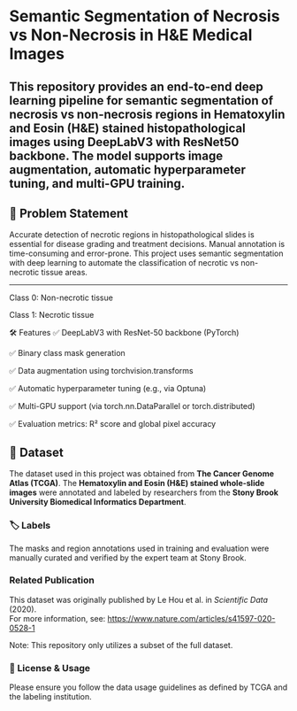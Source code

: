 # Semantic Segmentation of Necrosis vs Non-Necrosis in H&E Medical Images

This repository provides an end-to-end deep learning pipeline for semantic segmentation of **necrosis vs non-necrosis regions** in **Hematoxylin and Eosin (H&E)** stained histopathological images using **DeepLabV3 with ResNet50 backbone**. 
The model supports **image augmentation**, **automatic hyperparameter tuning**, and **multi-GPU training**.
---

## 🧠 Problem Statement

Accurate detection of necrotic regions in histopathological slides is essential for disease grading and treatment decisions. Manual annotation is time-consuming and error-prone. This project uses semantic segmentation with deep learning to automate the classification of necrotic vs non-necrotic tissue areas.

---

Class 0: Non-necrotic tissue

Class 1: Necrotic tissue

🛠 Features
✅ DeepLabV3 with ResNet-50 backbone (PyTorch)

✅ Binary class mask generation

✅ Data augmentation using torchvision.transforms

✅ Automatic hyperparameter tuning (e.g., via Optuna)

✅ Multi-GPU support (via torch.nn.DataParallel or torch.distributed)

✅ Evaluation metrics: R² score and global pixel accuracy

## 📂 Dataset

The dataset used in this project was obtained from **The Cancer Genome Atlas (TCGA)**. The **Hematoxylin and Eosin (H&E) stained whole-slide images** were annotated and labeled by researchers from the **Stony Brook University Biomedical Informatics Department**.

### 🏷️ Labels

The masks and region annotations used in training and evaluation were manually curated and verified by the expert team at Stony Brook.

### Related Publication

This dataset was originally published by Le Hou et al. in *Scientific Data* (2020).  
For more information, see: https://www.nature.com/articles/s41597-020-0528-1

Note: This repository only utilizes a subset of the full dataset. 

### 📄 License & Usage

Please ensure you follow the data usage guidelines as defined by TCGA and the labeling institution. 


